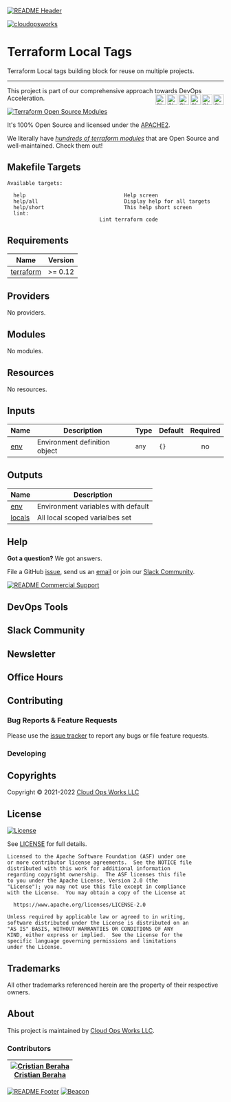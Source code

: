 <!-- 
  ** DO NOT EDIT THIS FILE
  ** 
  ** This file was automatically generated. 
  ** 1) Make all changes to `README.yaml` 
  ** 2) Run `make init` (you only need to do this once)
  ** 3) Run`make readme` to rebuild this file. 
  -->
[![README Header][readme_header_img]][readme_header_link]

[![cloudopsworks][logo]](https://cloudops.works/)

# Terraform Local Tags


Terraform Local tags building block for reuse on multiple projects.


---

This project is part of our comprehensive approach towards DevOps Acceleration. 
[<img align="right" title="Share via Email" width="24" height="24" src="https://docs.cloudops.works/images/ionicons/ios-mail.svg"/>][share_email]
[<img align="right" title="Share on Google+" width="24" height="24" src="https://docs.cloudops.works/images/ionicons/logo-googleplus.svg" />][share_googleplus]
[<img align="right" title="Share on Facebook" width="24" height="24" src="https://docs.cloudops.works/images/ionicons/logo-facebook.svg" />][share_facebook]
[<img align="right" title="Share on Reddit" width="24" height="24" src="https://docs.cloudops.works/images/ionicons/logo-reddit.svg" />][share_reddit]
[<img align="right" title="Share on LinkedIn" width="24" height="24" src="https://docs.cloudops.works/images/ionicons/logo-linkedin.svg" />][share_linkedin]
[<img align="right" title="Share on Twitter" width="24" height="24" src="https://docs.cloudops.works/images/ionicons/logo-twitter.svg" />][share_twitter]


[![Terraform Open Source Modules](https://docs.cloudops.works/images/terraform-open-source-modules.svg)][terraform_modules]



It's 100% Open Source and licensed under the [APACHE2](LICENSE).







We literally have [*hundreds of terraform modules*][terraform_modules] that are Open Source and well-maintained. Check them out! 













## Makefile Targets
```
Available targets:

  help                                Help screen
  help/all                            Display help for all targets
  help/short                          This help short screen
  lint:                              Lint terraform code

```
## Requirements

| Name | Version |
|------|---------|
| <a name="requirement_terraform"></a> [terraform](#requirement\_terraform) | >= 0.12 |

## Providers

No providers.

## Modules

No modules.

## Resources

No resources.

## Inputs

| Name | Description | Type | Default | Required |
|------|-------------|------|---------|:--------:|
| <a name="input_env"></a> [env](#input\_env) | Environment definition object | `any` | `{}` | no |

## Outputs

| Name | Description |
|------|-------------|
| <a name="output_env"></a> [env](#output\_env) | Environment variables with default |
| <a name="output_locals"></a> [locals](#output\_locals) | All local scoped varialbes set |



## Help

**Got a question?** We got answers. 

File a GitHub [issue](https://github.com/cloudopsworks/terraform-local-tags/issues), send us an [email][email] or join our [Slack Community][slack].

[![README Commercial Support][readme_commercial_support_img]][readme_commercial_support_link]

## DevOps Tools

## Slack Community


## Newsletter

## Office Hours

## Contributing

### Bug Reports & Feature Requests

Please use the [issue tracker](https://github.com/cloudopsworks/terraform-local-tags/issues) to report any bugs or file feature requests.

### Developing




## Copyrights

Copyright © 2021-2022 [Cloud Ops Works LLC](https://cloudops.works)





## License 

[![License](https://img.shields.io/badge/License-Apache%202.0-blue.svg)](https://opensource.org/licenses/Apache-2.0) 

See [LICENSE](LICENSE) for full details.

    Licensed to the Apache Software Foundation (ASF) under one
    or more contributor license agreements.  See the NOTICE file
    distributed with this work for additional information
    regarding copyright ownership.  The ASF licenses this file
    to you under the Apache License, Version 2.0 (the
    "License"); you may not use this file except in compliance
    with the License.  You may obtain a copy of the License at

      https://www.apache.org/licenses/LICENSE-2.0

    Unless required by applicable law or agreed to in writing,
    software distributed under the License is distributed on an
    "AS IS" BASIS, WITHOUT WARRANTIES OR CONDITIONS OF ANY
    KIND, either express or implied.  See the License for the
    specific language governing permissions and limitations
    under the License.









## Trademarks

All other trademarks referenced herein are the property of their respective owners.

## About

This project is maintained by [Cloud Ops Works LLC][website]. 


### Contributors

|  [![Cristian Beraha][berahac_avatar]][berahac_homepage]<br/>[Cristian Beraha][berahac_homepage] |
|---|

  [berahac_homepage]: https://github.com/berahac
  [berahac_avatar]: https://github.com/berahac.png?size=50

[![README Footer][readme_footer_img]][readme_footer_link]
[![Beacon][beacon]][website]

  [logo]: https://cloudops.works/logo-300x69.svg
  [docs]: https://cowk.io/docs?utm_source=github&utm_medium=readme&utm_campaign=cloudopsworks/terraform-local-tags&utm_content=docs
  [website]: https://cowk.io/homepage?utm_source=github&utm_medium=readme&utm_campaign=cloudopsworks/terraform-local-tags&utm_content=website
  [github]: https://cowk.io/github?utm_source=github&utm_medium=readme&utm_campaign=cloudopsworks/terraform-local-tags&utm_content=github
  [jobs]: https://cowk.io/jobs?utm_source=github&utm_medium=readme&utm_campaign=cloudopsworks/terraform-local-tags&utm_content=jobs
  [hire]: https://cowk.io/hire?utm_source=github&utm_medium=readme&utm_campaign=cloudopsworks/terraform-local-tags&utm_content=hire
  [slack]: https://cowk.io/slack?utm_source=github&utm_medium=readme&utm_campaign=cloudopsworks/terraform-local-tags&utm_content=slack
  [linkedin]: https://cowk.io/linkedin?utm_source=github&utm_medium=readme&utm_campaign=cloudopsworks/terraform-local-tags&utm_content=linkedin
  [twitter]: https://cowk.io/twitter?utm_source=github&utm_medium=readme&utm_campaign=cloudopsworks/terraform-local-tags&utm_content=twitter
  [testimonial]: https://cowk.io/leave-testimonial?utm_source=github&utm_medium=readme&utm_campaign=cloudopsworks/terraform-local-tags&utm_content=testimonial
  [office_hours]: https://cloudops.works/office-hours?utm_source=github&utm_medium=readme&utm_campaign=cloudopsworks/terraform-local-tags&utm_content=office_hours
  [newsletter]: https://cowk.io/newsletter?utm_source=github&utm_medium=readme&utm_campaign=cloudopsworks/terraform-local-tags&utm_content=newsletter
  [email]: https://cowk.io/email?utm_source=github&utm_medium=readme&utm_campaign=cloudopsworks/terraform-local-tags&utm_content=email
  [commercial_support]: https://cowk.io/commercial-support?utm_source=github&utm_medium=readme&utm_campaign=cloudopsworks/terraform-local-tags&utm_content=commercial_support
  [we_love_open_source]: https://cowk.io/we-love-open-source?utm_source=github&utm_medium=readme&utm_campaign=cloudopsworks/terraform-local-tags&utm_content=we_love_open_source
  [terraform_modules]: https://cowk.io/terraform-modules?utm_source=github&utm_medium=readme&utm_campaign=cloudopsworks/terraform-local-tags&utm_content=terraform_modules
  [readme_header_img]: https://cloudops.works/readme/header/img
  [readme_header_link]: https://cloudops.works/readme/header/link?utm_source=github&utm_medium=readme&utm_campaign=cloudopsworks/terraform-local-tags&utm_content=readme_header_link
  [readme_footer_img]: https://cloudops.works/readme/footer/img
  [readme_footer_link]: https://cloudops.works/readme/footer/link?utm_source=github&utm_medium=readme&utm_campaign=cloudopsworks/terraform-local-tags&utm_content=readme_footer_link
  [readme_commercial_support_img]: https://cloudops.works/readme/commercial-support/img
  [readme_commercial_support_link]: https://cloudops.works/readme/commercial-support/link?utm_source=github&utm_medium=readme&utm_campaign=cloudopsworks/terraform-local-tags&utm_content=readme_commercial_support_link
  [share_twitter]: https://twitter.com/intent/tweet/?text=Terraform+Local+Tags&url=https://github.com/cloudopsworks/terraform-local-tags
  [share_linkedin]: https://www.linkedin.com/shareArticle?mini=true&title=Terraform+Local+Tags&url=https://github.com/cloudopsworks/terraform-local-tags
  [share_reddit]: https://reddit.com/submit/?url=https://github.com/cloudopsworks/terraform-local-tags
  [share_facebook]: https://facebook.com/sharer/sharer.php?u=https://github.com/cloudopsworks/terraform-local-tags
  [share_googleplus]: https://plus.google.com/share?url=https://github.com/cloudopsworks/terraform-local-tags
  [share_email]: mailto:?subject=Terraform+Local+Tags&body=https://github.com/cloudopsworks/terraform-local-tags
  [beacon]: https://ga-beacon.cloudops.works/G-7XWMFVFXZT/cloudopsworks/terraform-local-tags?pixel&cs=github&cm=readme&an=terraform-local-tags
